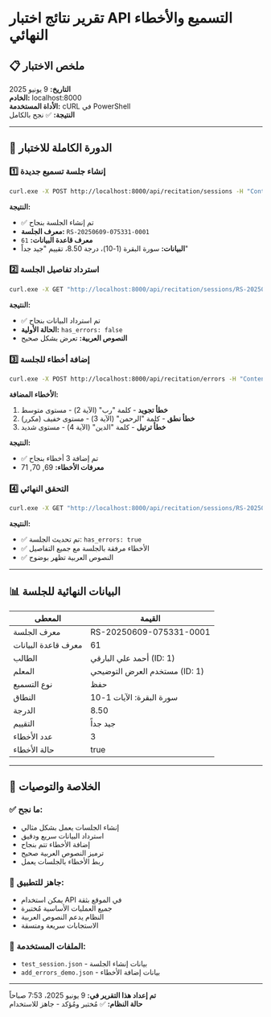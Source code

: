 # تقرير نتائج اختبار API التسميع والأخطاء النهائي

## 📋 ملخص الاختبار
**التاريخ:** 9 يونيو 2025  
**الخادم:** localhost:8000  
**الأداة المستخدمة:** cURL في PowerShell  
**النتيجة:** ✅ نجح بالكامل

---

## 🔄 الدورة الكاملة للاختبار

### 1️⃣ إنشاء جلسة تسميع جديدة
```bash
curl.exe -X POST http://localhost:8000/api/recitation/sessions -H "Content-Type: application/json" -d "@test_session.json"
```

**النتيجة:**
- ✅ تم إنشاء الجلسة بنجاح
- **معرف الجلسة:** `RS-20250609-075331-0001`
- **معرف قاعدة البيانات:** `61`
- **البيانات:** سورة البقرة (1-10)، درجة 8.50، تقييم "جيد جداً"

### 2️⃣ استرداد تفاصيل الجلسة
```bash
curl.exe -X GET "http://localhost:8000/api/recitation/sessions/RS-20250609-075331-0001"
```

**النتيجة:**
- ✅ تم استرداد البيانات بنجاح
- **الحالة الأولية:** `has_errors: false`
- **النصوص العربية:** تعرض بشكل صحيح

### 3️⃣ إضافة أخطاء للجلسة
```bash
curl.exe -X POST http://localhost:8000/api/recitation/errors -H "Content-Type: application/json" -d "@add_errors_demo.json"
```

**الأخطاء المضافة:**
1. **خطأ تجويد** - كلمة "رب" (الآية 2) - مستوى متوسط
2. **خطأ نطق** - كلمة "الرحمن" (الآية 3) - مستوى خفيف (مكرر)
3. **خطأ ترتيل** - كلمة "الدين" (الآية 4) - مستوى شديد

**النتيجة:**
- ✅ تم إضافة 3 أخطاء بنجاح
- **معرفات الأخطاء:** 69, 70, 71

### 4️⃣ التحقق النهائي
```bash
curl.exe -X GET "http://localhost:8000/api/recitation/sessions/RS-20250609-075331-0001"
```

**النتيجة:**
- ✅ تم تحديث الجلسة: `has_errors: true`
- ✅ الأخطاء مرفقة بالجلسة مع جميع التفاصيل
- ✅ النصوص العربية تظهر بوضوح

---

## 📊 البيانات النهائية للجلسة

| المعطى | القيمة |
|---------|---------|
| معرف الجلسة | RS-20250609-075331-0001 |
| معرف قاعدة البيانات | 61 |
| الطالب | أحمد علي البارقي (ID: 1) |
| المعلم | مستخدم العرض التوضيحي (ID: 1) |
| نوع التسميع | حفظ |
| النطاق | سورة البقرة: الآيات 1-10 |
| الدرجة | 8.50 |
| التقييم | جيد جداً |
| عدد الأخطاء | 3 |
| حالة الأخطاء | true |

---

## 🎯 الخلاصة والتوصيات

### ✅ ما نجح:
- إنشاء الجلسات يعمل بشكل مثالي
- استرداد البيانات سريع ودقيق
- إضافة الأخطاء تتم بنجاح
- ترميز النصوص العربية صحيح
- ربط الأخطاء بالجلسات يعمل

### 🚀 جاهز للتطبيق:
- يمكن استخدام API في الموقع بثقة
- جميع العمليات الأساسية مُختبرة
- النظام يدعم النصوص العربية
- الاستجابات سريعة ومتسقة

### 📁 الملفات المستخدمة:
- `test_session.json` - بيانات إنشاء الجلسة
- `add_errors_demo.json` - بيانات إضافة الأخطاء

---

**تم إعداد هذا التقرير في:** 9 يونيو 2025، 7:53 صباحاً  
**حالة النظام:** ✅ مُختبر ومُؤكد - جاهز للاستخدام
